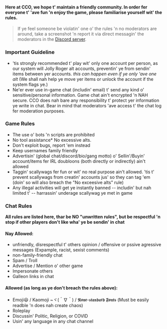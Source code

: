 

#### Here at CCO, we hope t' maintain a friendly community. In order fer everyone t' 'ave fun 'n enjoy the game, please familiarise yourself wit' the rules.

> If ye feel someone be violatin' one o' the rules 'n no moderators are around, take a screenshot 'n report it via direct messagin' the moderators in the [Discord server](https://discord.gg/JREx8xz).
### Important Guideline
* 'tis strongly recommended t' play wit' only one account per person, as our system will Jolly Roger alt accounts, preventin' ye from sendin' items between yer accounts. *this can happen even if ye only 'ave one alt* (We shall nah help ye move yer items or unlock the account if the system flags ye.)
* Ne'er ever use in-game chat (includin' email) t' send any kind o' sensitive/personal information. Game chat ain't encrypted 'n NAH secure. CCO does nah bare any responsibility t' protect yer information ye write in chat. Bear in mind that moderators 'ave access t' the chat log fer moderation purposes. 

### Game Rules
* The use o' bots 'n scripts are prohibited
* No tool assistance* No excessive alts.
* Don't exploit bugs, report 'em instead
* Keep usernames family friendly
* Advertisin' (global chat/discord/bio/gang motto) o' Sellin'/Buyin' account/items fer IRL doubloons (both directly or indirectly) ain't allowed
* Taggin' scallywags fer fun or wit' no real purpose ain't allowed. 'tis t' prevent scallywags from creatin' accounts jus' so they can tag 'em (doin' so will also breach the "No exceesive alts" rule) 
* Any illegal activities will get ye instantly banned -- includin' but nah limited t' -- harrassin' underage scallywag ye met in game

### Chat Rules
**All rules are listed here, thar be NO "unwritten rules", but be respectful 'n stop if other players don't like wha' ye be sendin' in chat**
#### Nay Allowed: 
* unfriendly, disrespectful t' others opinion / offensive or pssive agressive messages (Expample, racist, sexist comments)
* non-family-friendly chat
* Spam / Troll 
* Advertise / Mention o' other game 
* Impersonate others  
* Galleon links in chat

#### Allowed (as long as ye don't breach the rules above):
* Emoji😃 / Kaomoji ~ヾ(＾∇＾) / 𝕹𝖔𝖓𝖊-𝖘𝖙𝖆𝖓𝖉𝖆𝖗𝖉 𝕱𝖔𝖓𝖙𝖘 (Must be easily readble 'n does nah create chaos)
* Roleplay
* Discussin' Politic, Religion, or COVID
* Usin' any language in any chat channel
